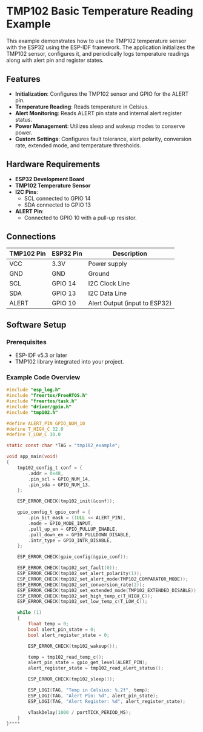 # TMP102 Basic Temperature Reading Example

This example demonstrates how to use the TMP102 temperature sensor with the ESP32 using the ESP-IDF framework. The application initializes the TMP102 sensor, configures it, and periodically logs temperature readings along with alert pin and register states.

## Features

- **Initialization**: Configures the TMP102 sensor and GPIO for the ALERT pin.
- **Temperature Reading**: Reads temperature in Celsius.
- **Alert Monitoring**: Reads ALERT pin state and internal alert register status.
- **Power Management**: Utilizes sleep and wakeup modes to conserve power.
- **Custom Settings**: Configures fault tolerance, alert polarity, conversion rate, extended mode, and temperature thresholds.

## Hardware Requirements

- **ESP32 Development Board**
- **TMP102 Temperature Sensor**
- **I2C Pins**:
  - SCL connected to GPIO 14
  - SDA connected to GPIO 13
- **ALERT Pin**:
  - Connected to GPIO 10 with a pull-up resistor.

## Connections

| TMP102 Pin | ESP32 Pin       | Description          |
|------------|-----------------|----------------------|
| VCC        | 3.3V           | Power supply         |
| GND        | GND            | Ground              |
| SCL        | GPIO 14        | I2C Clock Line       |
| SDA        | GPIO 13        | I2C Data Line        |
| ALERT      | GPIO 10        | Alert Output (input to ESP32) |

## Software Setup

### Prerequisites

- ESP-IDF v5.3 or later
- TMP102 library integrated into your project.

### Example Code Overview

```c
#include "esp_log.h"
#include "freertos/FreeRTOS.h"
#include "freertos/task.h"
#include "driver/gpio.h"
#include "tmp102.h"

#define ALERT_PIN GPIO_NUM_10 
#define T_HIGH_C 32.0
#define T_LOW_C 30.0 

static const char *TAG = "tmp102_example";

void app_main(void)
{
    tmp102_config_t conf = {
        .addr = 0x48,
        .pin_scl = GPIO_NUM_14,
        .pin_sda = GPIO_NUM_13,
    };

    ESP_ERROR_CHECK(tmp102_init(&conf));

    gpio_config_t gpio_conf = {
        .pin_bit_mask = (1ULL << ALERT_PIN),
        .mode = GPIO_MODE_INPUT,
        .pull_up_en = GPIO_PULLUP_ENABLE,
        .pull_down_en = GPIO_PULLDOWN_DISABLE,
        .intr_type = GPIO_INTR_DISABLE,
    };

    ESP_ERROR_CHECK(gpio_config(&gpio_conf));

    ESP_ERROR_CHECK(tmp102_set_fault(0));
    ESP_ERROR_CHECK(tmp102_set_alert_polarity(1));
    ESP_ERROR_CHECK(tmp102_set_alert_mode(TMP102_COMPARATOR_MODE));
    ESP_ERROR_CHECK(tmp102_set_conversion_rate(2));
    ESP_ERROR_CHECK(tmp102_set_extended_mode(TMP102_EXTENDED_DISABLE));
    ESP_ERROR_CHECK(tmp102_set_high_temp_c(T_HIGH_C));
    ESP_ERROR_CHECK(tmp102_set_low_temp_c(T_LOW_C));

    while (1)
    {
        float temp = 0;
        bool alert_pin_state = 0;
        bool alert_register_state = 0;

        ESP_ERROR_CHECK(tmp102_wakeup());

        temp = tmp102_read_temp_c();
        alert_pin_state = gpio_get_level(ALERT_PIN);
        alert_register_state = tmp102_read_alert_status();

        ESP_ERROR_CHECK(tmp102_sleep());

        ESP_LOGI(TAG, "Temp in Celsius: %.2f", temp);
        ESP_LOGI(TAG, "Alert Pin: %d", alert_pin_state);
        ESP_LOGI(TAG, "Alert Register: %d", alert_register_state);

        vTaskDelay(1000 / portTICK_PERIOD_MS);
    }
}****